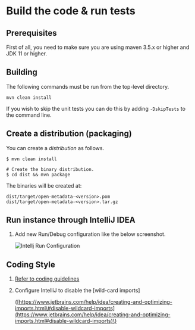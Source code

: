 # Build the code & run tests

## Prerequisites

First of all, you need to make sure you are using maven 3.5.x or higher and JDK 11 or higher.

## Building

The following commands must be run from the top-level directory.

`mvn clean install`

If you wish to skip the unit tests you can do this by adding `-DskipTests` to the command line.

## Create a distribution \(packaging\)

You can create a _distribution_ as follows.

```text
$ mvn clean install

# Create the binary distribution.
$ cd dist && mvn package
```

The binaries will be created at:

```text
dist/target/open-metadata-<version>.pom
dist/target/open-metadata-<version>.tar.gz
```

## Run instance through IntelliJ IDEA

1. Add new Run/Debug configuration like the below screenshot.

   ![Intellj Run Configuration](https://github.com/open-metadata/OpenMetadata/blob/main/docs/install/images/ingestion-bot-service-account.png)

## Coding Style

1. [Refer to coding guidelines](https://github.com/open-metadata/OpenMetadata/blob/main/docs/open-source-community/developer/coding-style.md)
2. Configure IntelliJ to disable the \[wild-card imports\]

   \([https://www.jetbrains.com/help/idea/creating-and-optimizing-imports.html\#disable-wildcard-imports](https://www.jetbrains.com/help/idea/creating-and-optimizing-imports.html#disable-wildcard-imports)\)

